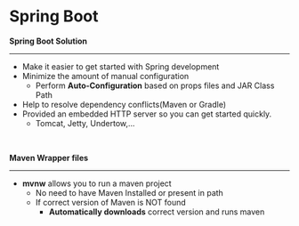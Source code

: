 # Spring Boot

**Spring Boot Solution** <hr />

- Make it easier to get started with Spring development
- Minimize the amount of manual configuration
   - Perform **Auto-Configuration** based on props files and JAR Class Path
- Help to resolve dependency conflicts(Maven or Gradle)
- Provided an embedded HTTP server so you can get started quickly.
   - Tomcat, Jetty, Undertow,...
  
<br />

**Maven Wrapper files** <hr />
- **mvnw** allows you to run a maven project
  - No need to have Maven Installed or present in path
  - If correct version of Maven is NOT found
     - **Automatically downloads** correct version and runs maven